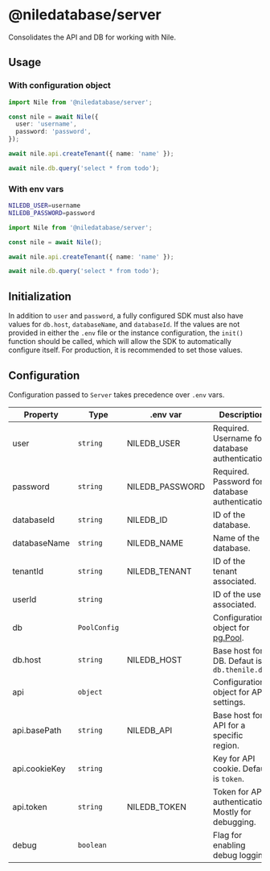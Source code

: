 # @niledatabase/server

Consolidates the API and DB for working with Nile.

## Usage

### With configuration object

```ts
import Nile from '@niledatabase/server';

const nile = await Nile({
  user: 'username',
  password: 'password',
});

await nile.api.createTenant({ name: 'name' });

await nile.db.query('select * from todo');
```

### With env vars

```bash
NILEDB_USER=username
NILEDB_PASSWORD=password
```

```ts
import Nile from '@niledatabase/server';

const nile = await Nile();

await nile.api.createTenant({ name: 'name' });

await nile.db.query('select * from todo');
```

## Initialization

In addition to `user` and `password`, a fully configured SDK must also have values for `db.host`, `databaseName`, and `databaseId`. If the values are not provided in either the `.env` file or the instance configuration, the `init()` function should be called, which will allow the SDK to automatically configure itself. For production, it is recommended to set those values.

## Configuration

Configuration passed to `Server` takes precedence over `.env` vars.

| Property      | Type         | .env var        | Description                                                              |
| ------------- | ------------ | --------------- | ------------------------------------------------------------------------ |
| user          | `string`     | NILEDB_USER     | Required. Username for database authentication.                          |
| password      | `string`     | NILEDB_PASSWORD | Required. Password for database authentication.                          |
| databaseId    | `string`     | NILEDB_ID       | ID of the database.                                                      |
| databaseName  | `string`     | NILEDB_NAME     | Name of the database.                                                    |
| tenantId      | `string`     | NILEDB_TENANT   | ID of the tenant associated.                                             |
| userId        | `string`     |                 | ID of the user associated.                                               |
| db            | `PoolConfig` |                 | Configuration object for [pg.Pool](https://node-postgres.com/apis/pool). |
| db.host       | `string`     | NILEDB_HOST     | Base host for DB. Defaut is `db.thenile.dev`                             |
| api           | `object`     |                 | Configuration object for API settings.                                   |
| api.basePath  | `string`     | NILEDB_API      | Base host for API for a specific region.                                 |
| api.cookieKey | `string`     |                 | Key for API cookie. Default is `token`.                                  |
| api.token     | `string`     | NILEDB_TOKEN    | Token for API authentication. Mostly for debugging.                      |
| debug         | `boolean`    |                 | Flag for enabling debug logging.                                         |
